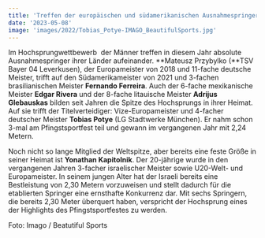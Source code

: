 ```yaml
---
title: 'Treffen der europäischen und südamerikanischen Ausnahmespringer'
date: '2023-05-08'
image: 'images/2022/Tobias_Potye-IMAGO_BeautifulSports.jpg'
---
```

Im Hochsprungwettbewerb  der Männer treffen in diesem Jahr absolute Ausnahmespringer ihrer Länder aufeinander. **Mateusz Przybylko (**TSV Bayer 04 Leverkusen), der Europameister von 2018 und 11-fache deutsche Meister, trifft auf den Südamerikameister von 2021 und 3-fachen brasilianischen Meister **Fernando Ferreira**. Auch der 6-fache mexikanische Meister **Edgar Rivera** und der 8-fache litauische Meister **Adrijus Glebauskas** bilden seit Jahren die Spitze des Hochsprungs in ihrer Heimat. Auf sie trifft der Titelverteidiger: Vize-Europameister und 4-facher deutscher Meister **Tobias Potye** (LG Stadtwerke München). Er nahm schon 3-mal am Pfingstsportfest teil und gewann im vergangenen Jahr mit 2,24 Metern.

Noch nicht so lange Mitglied der Weltspitze, aber bereits eine feste Größe in seiner Heimat ist **Yonathan Kapitolnik**. Der 20-jährige wurde in den vergangenen Jahren 3-facher israelischer Meister sowie U20-Welt- und Europameister. In seinem jungen Alter hat der Israeli bereits eine Bestleistung von 2,30 Metern vorzuweisen und stellt dadurch für die etablierten Springer eine ernsthafte Konkurrenz dar. Mit sechs Springern, die bereits 2,30 Meter überquert haben, verspricht der Hochsprung eines der Highlights des Pfingstsportfestes zu werden.

Foto: Imago / Beatutiful Sports